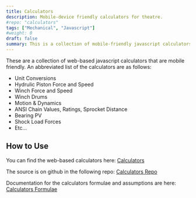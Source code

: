 ```yaml
---
title: Calculators
description: Mobile-device friendly calculators for theatre.
#repo: "calculators"
tags: ["Mechanical", "Javascript"]
#weight: 0
draft: false
summary: This is a collection of mobile-friendly javascript calculators for mechanical design.
---
```


These are a collection of web-based javascript calculators that are mobile friendly.  An abbreviated list of the calculators are as follows:

* Unit Conversions
* Hydrulic Piston Force and Speed
* Winch Force and Speed
* Winch Drums
* Motion & Dynamics
* ANSI Chain Values, Ratings, Sprocket Distance
* Bearing PV
* Shock Load Forces
* Etc...

## How to Use

You can find the web-based calculators here: [Calculators](https://calculators.scenic-shop.com/)

The source is on github in the following repo: [Calculators Repo](https://github.com/jordanrobot/Calculators)

Documentation for the calculators formulae and assumptions are here: [Calculators Formulae](https://formulae.scenic-shop.com/)